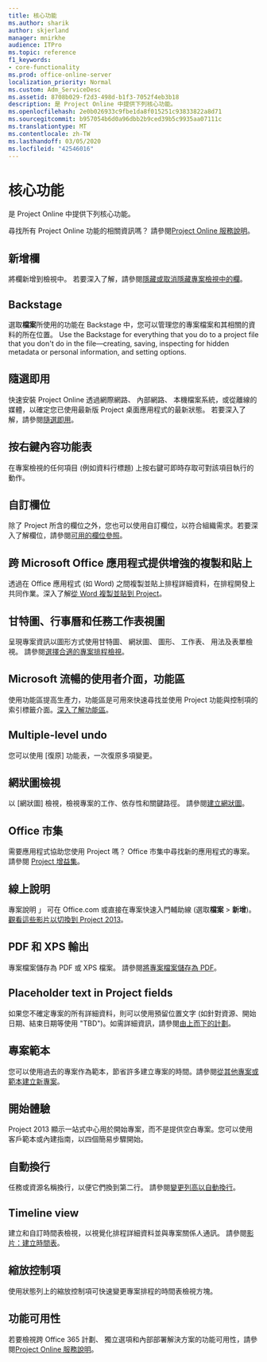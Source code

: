 ```yaml
---
title: 核心功能
ms.author: sharik
author: skjerland
manager: mnirkhe
audience: ITPro
ms.topic: reference
f1_keywords:
- core-functionality
ms.prod: office-online-server
localization_priority: Normal
ms.custom: Adm_ServiceDesc
ms.assetid: 8708b029-f2d3-498d-b1f3-7052f4eb3b18
description: 是 Project Online 中提供下列核心功能。
ms.openlocfilehash: 2e0b026933c9fbe1da8f015251c93833822a8d71
ms.sourcegitcommit: b957054b6d0a96dbb2b9ced39b5c9935aa07111c
ms.translationtype: MT
ms.contentlocale: zh-TW
ms.lasthandoff: 03/05/2020
ms.locfileid: "42546016"
---
```

# <a name="core-functionality"></a>核心功能

是 Project Online 中提供下列核心功能。
  
尋找所有 Project Online 功能的相關資訊嗎？ 請參閱[Project Online 服務說明](project-online-service-description.md)。
  
## <a name="add-columns"></a>新增欄

將欄新增到檢視中。 若要深入了解，請參閱[隱藏或取消隱藏專案檢視中的欄](https://go.microsoft.com/fwlink/p/?LinkId=271343)。
  
## <a name="backstage"></a>Backstage

選取**檔案**所使用的功能在 Backstage 中，您可以管理您的專案檔案和其相關的資料的所在位置。 Use the Backstage for everything that you do to a project file that you don't do in the file—creating, saving, inspecting for hidden metadata or personal information, and setting options. 
  
## <a name="click-to-run"></a>隨選即用

快速安裝 Project Online 透過網際網路、 內部網路、 本機檔案系統，或從離線的媒體，以確定您已使用最新版 Project 桌面應用程式的最新狀態。 若要深入了解，請參閱[隨選即用](https://go.microsoft.com/fwlink/p/?LinkId=271596)。
  
## <a name="contextual-right-click-menus"></a>按右鍵內容功能表

在專案檢視的任何項目 (例如資料行標題) 上按右鍵可即時存取可對該項目執行的動作。
  
## <a name="custom-fields"></a>自訂欄位

除了 Project 所含的欄位之外，您也可以使用自訂欄位，以符合組織需求。若要深入了解欄位，請參閱[可用的欄位參照](https://support.office.com/en-us/article/Available-fields-reference-615a4563-1cc3-40f4-b66f-1b17e793a460)。
  
## <a name="enhanced-copy-and-paste-across-microsoft-office-applications"></a>跨 Microsoft Office 應用程式提供增強的複製和貼上

透過在 Office 應用程式 (如 Word) 之間複製並貼上排程詳細資料，在排程開發上共同作業。深入了解[從 Word 複製並貼到 Project](https://go.microsoft.com/fwlink/p/?LinkId=271330)。
  
## <a name="gantt-chart-calendar-and-task-sheet-views"></a>甘特圖、行事曆和任務工作表視圖

呈現專案資訊以圖形方式使用甘特圖、 網狀圖、 圖形、 工作表、 用法及表單檢視。 請參閱[選擇合適的專案排程檢視](https://go.microsoft.com/fwlink/?LinkId=402905)。
  
## <a name="microsoft-fluent-user-interface-the-ribbon"></a>Microsoft 流暢的使用者介面，功能區

使用功能區提高生產力，功能區是可用來快速尋找並使用 Project 功能與控制項的索引標籤介面。[深入了解功能區](https://go.microsoft.com/fwlink/p/?LinkId=271325)。
  
## <a name="multiple-level-undo"></a>Multiple-level undo

您可以使用 [復原] 功能表，一次復原多項變更。 
  
## <a name="network-diagram-view"></a>網狀圖檢視

以 [網狀圖] 檢視，檢視專案的工作、依存性和關鍵路徑。 請參閱[建立網狀圖](https://go.microsoft.com/fwlink/p/?LinkId=271338)。
  
## <a name="office-store"></a>Office 市集

需要應用程式協助您使用 Project 嗎？ Office 市集中尋找新的應用程式的專案。 請參閱 [Project 增益集](https://go.microsoft.com/fwlink/?LinkId=273883)。
  
## <a name="online-help"></a>線上說明

專案說明 」 可在 Office.com 或直接在專案快速入門輔助線 (選取**檔案** \> **新增**)。 [觀看這些影片以切換到 Project 2013](https://go.microsoft.com/fwlink/p/?LinkId=271325)。
  
## <a name="pdf-and-xps-output"></a>PDF 和 XPS 輸出

專案檔案儲存為 PDF 或 XPS 檔案。 請參閱[將專案檔案儲存為 PDF](https://go.microsoft.com/fwlink/p/?LinkId=271350)。
  
## <a name="placeholder-text-in-project-fields"></a>Placeholder text in Project fields

如果您不確定專案的所有詳細資料，則可以使用預留位置文字 (如針對資源、開始日期、結束日期等使用 "TBD")。如需詳細資訊，請參閱[由上而下的計劃](https://go.microsoft.com/fwlink/p/?LinkId=271333)。
  
## <a name="project-templates"></a>專案範本

您可以使用過去的專案作為範本，節省許多建立專案的時間。請參閱[從其他專案或範本建立新專案](https://go.microsoft.com/fwlink/p/?LinkId=271328)。
  
## <a name="start-experience"></a>開始體驗

Project 2013 顯示一站式中心用於開始專案，而不是提供空白專案。您可以使用客戶範本或內建指南，以四個簡易步驟開始。
  
## <a name="text-wrap"></a>自動換行

任務或資源名稱換行，以便它們換到第二行。 請參閱[變更列高以自動換行](https://go.microsoft.com/fwlink/p/?LinkId=271344)。
  
## <a name="timeline-view"></a>Timeline view

建立和自訂時間表檢視，以視覺化排程詳細資料並與專案關係人通訊。 請參閱[影片：建立時間表](https://go.microsoft.com/fwlink/?LinkId=402912)。
  
## <a name="zoom-controls"></a>縮放控制項

使用狀態列上的縮放控制項可快速變更專案排程的時間表檢視方塊。 
  
## <a name="feature-availability"></a>功能可用性

若要檢視跨 Office 365 計劃、 獨立選項和內部部署解決方案的功能可用性，請參閱[Project Online 服務說明](project-online-service-description.md)。
  


